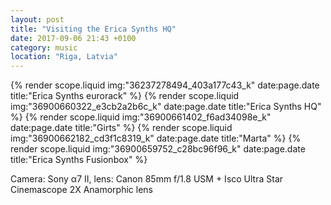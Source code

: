 ```yaml
---
layout: post
title: "Visiting the Erica Synths HQ"
date: 2017-09-06 21:43 +0100
category: music
location: "Riga, Latvia"
---
```


{% render scope.liquid img:"36237278494_403a177c43_k" date:page.date title:"Erica Synths eurorack" %}
{% render scope.liquid img:"36900660322_e3cb2a2b6c_k" date:page.date title:"Erica Synths HQ" %}
{% render scope.liquid img:"36900661402_f6ad34098e_k" date:page.date title:"Girts" %}
{% render scope.liquid img:"36900662182_cd3f1c8319_k" date:page.date title:"Marta" %}
{% render scope.liquid img:"36900659752_c28bc96f96_k" date:page.date title:"Erica Synths Fusionbox" %}

Camera: Sony α7 II, lens: Canon 85mm f/1.8 USM + Isco Ultra Star Cinemascope 2X Anamorphic lens
